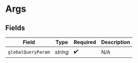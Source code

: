 # Args


## Fields

| Field              | Type               | Required           | Description        |
| ------------------ | ------------------ | ------------------ | ------------------ |
| `globalQueryParam` | *string*           | :heavy_check_mark: | N/A                |